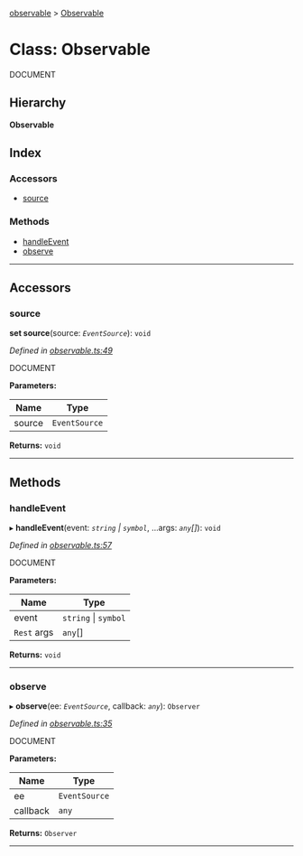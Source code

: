 [observable](../README.md) > [Observable](../classes/observable.md)

# Class: Observable

DOCUMENT

## Hierarchy

**Observable**

## Index

### Accessors

* [source](observable.md#source)

### Methods

* [handleEvent](observable.md#handleevent)
* [observe](observable.md#observe)

---

## Accessors

<a id="source"></a>

###  source

**set source**(source: *`EventSource`*): `void`

*Defined in [observable.ts:49](https://github.com/strong-roots-capital/observable/blob/3669c7d/src/observable.ts#L49)*

DOCUMENT

**Parameters:**

| Name | Type |
| ------ | ------ |
| source | `EventSource` |

**Returns:** `void`

___

## Methods

<a id="handleevent"></a>

###  handleEvent

▸ **handleEvent**(event: *`string` \| `symbol`*, ...args: *`any`[]*): `void`

*Defined in [observable.ts:57](https://github.com/strong-roots-capital/observable/blob/3669c7d/src/observable.ts#L57)*

DOCUMENT

**Parameters:**

| Name | Type |
| ------ | ------ |
| event | `string` \| `symbol` |
| `Rest` args | `any`[] |

**Returns:** `void`

___
<a id="observe"></a>

###  observe

▸ **observe**(ee: *`EventSource`*, callback: *`any`*): `Observer`

*Defined in [observable.ts:35](https://github.com/strong-roots-capital/observable/blob/3669c7d/src/observable.ts#L35)*

DOCUMENT

**Parameters:**

| Name | Type |
| ------ | ------ |
| ee | `EventSource` |
| callback | `any` |

**Returns:** `Observer`

___

